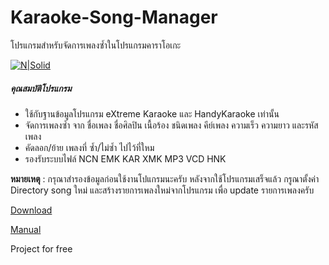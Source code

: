 # Karaoke-Song-Manager
โปรแกรมสำหรับจัดการเพลงซ้ำในโปรแกรมคาราโอเกะ

[![N|Solid](https://drive.google.com/uc?id=1thoogdRygEV7D586FpaNOgoobMHqrSuy)](https://drive.google.com/uc?id=1thoogdRygEV7D586FpaNOgoobMHqrSuy)


##### คุณสมบัติโปรแกรม
 - ใช้กับฐานข้อมูลโปรแกรม eXtreme Karaoke และ HandyKaraoke เท่านั้น
 - จัดการเพลงซ้ำ จาก ชื่อเพลง ชื่อศิลปิน เนื้อร้อง ชนิดเพลง คีย์เพลง ความเร็ว ความยาว และรหัสเพลง
 - คัดลอก/ย้าย เพลงที่ ซ้ำ/ไม่ซ้ำ ไปไว้ที่ใหม
 - รองรับระบบไฟล์ NCN EMK KAR XMK MP3 VCD HNK


<b>หมายเหตุ</b> : กรุณาสำรองข้อมูลก่อนใช้งานโปแกรมนะครับ
         หลังจากใช้โปรแกรมเสร็จแล้ว กรูณาตั้งค่า Directory song ใหม่ และสร้างรายการเพลงใหม่จากโปรแกรม เพื่อ update รายการเพลงครับ


[Download](https://github.com/ketaway/Karaoke-Song-Manager/releases)

[Manual](https://sites.google.com/view/karaokesongmanager/manual)

Project for free

